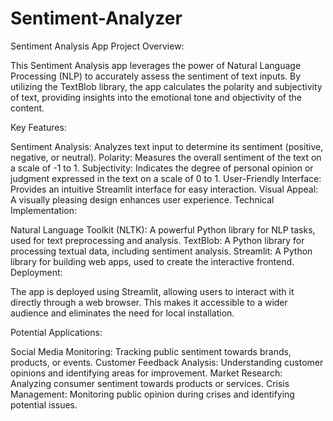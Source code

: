 # Sentiment-Analyzer
Sentiment Analysis App
Project Overview:

This Sentiment Analysis app leverages the power of Natural Language Processing (NLP) to accurately assess the sentiment of text inputs. By utilizing the TextBlob library, the app calculates the polarity and subjectivity of text, providing insights into the emotional tone and objectivity of the content.

Key Features:

Sentiment Analysis: Analyzes text input to determine its sentiment (positive, negative, or neutral).
Polarity: Measures the overall sentiment of the text on a scale of -1 to 1.
Subjectivity: Indicates the degree of personal opinion or judgment expressed in the text on a scale of 0 to 1.
User-Friendly Interface: Provides an intuitive Streamlit interface for easy interaction.
Visual Appeal: A visually pleasing design enhances user experience.
Technical Implementation:

Natural Language Toolkit (NLTK): A powerful Python library for NLP tasks, used for text preprocessing and analysis.
TextBlob: A Python library for processing textual data, including sentiment analysis.
Streamlit: A Python library for building web apps, used to create the interactive frontend.
Deployment:

The app is deployed using Streamlit, allowing users to interact with it directly through a web browser. This makes it accessible to a wider audience and eliminates the need for local installation.

Potential Applications:

Social Media Monitoring: Tracking public sentiment towards brands, products, or events.
Customer Feedback Analysis: Understanding customer opinions and identifying areas for improvement.
Market Research: Analyzing consumer sentiment towards products or services.
Crisis Management: Monitoring public opinion during crises and identifying potential issues.
